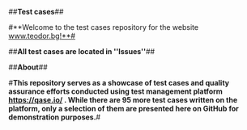##**Test cases**##

#**Welcome to the test cases repository for the website www.teodor.bg!**#

##**All test cases are located in ''Issues''**##

##**About**##

#**This repository serves as a showcase of test cases and quality assurance efforts conducted using test management platform https://qase.io/ . While there are 95 more test cases written on the platform, only a selection of them are presented here on GitHub for demonstration purposes.**#
